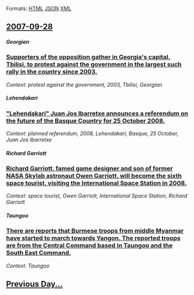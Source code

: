 
Formats: [HTML](2007/09/28/index.html)  [JSON](2007/09/28/index.json)  [XML](2007/09/28/index.xml)  

## [2007-09-28](/news/2007/09/28/index.md)

#####  Georgian
### [ Supporters of the opposition gather in Georgia's capital, Tbilisi, to protest against the government in the largest such rally in the country since 2003. ](/news/2007/09/28/supporters-of-the-opposition-gather-in-georgia-s-capital-tbilisi-to-protest-against-the-government-in-the-largest-such-rally-in-the-count.md)
_Context: protest against the government, 2003, Tbilisi,  Georgian_

##### Lehendakari
### [ "Lehendakari" Juan Jos Ibarretxe announces a referendum on the future of the Basque Country for 25 October 2008. ](/news/2007/09/28/lehendakari-juan-jose-ibarretxe-announces-a-referendum-on-the-future-of-the-basque-country-for-25-october-2008.md)
_Context: planned referendum, 2008, Lehendakari, Basque, 25 October, Juan Jos Ibarretxe_

##### Richard Garriott
### [ Richard Garriott, famed game designer and son of former NASA Skylab astronaut Owen Garriott, will become the sixth space tourist, visiting the International Space Station in 2008. ](/news/2007/09/28/richard-garriott-famed-game-designer-and-son-of-former-nasa-skylab-astronaut-owen-garriott-will-become-the-sixth-space-tourist-visiting.md)
_Context: space tourist, Owen Garriott, International Space Station, Richard Garriott_

##### Taungoo
### [ There are reports that Burmese troops from middle Myanmar have started to march towards Yangon. The reported troops are from the Central Command based in Taungoo and the South East Command. ](/news/2007/09/28/there-are-reports-that-burmese-troops-from-middle-myanmar-have-started-to-march-towards-yangon-the-reported-troops-are-from-the-central-co.md)
_Context: Taungoo_

## [Previous Day...](/news/2007/09/27/index.md)

